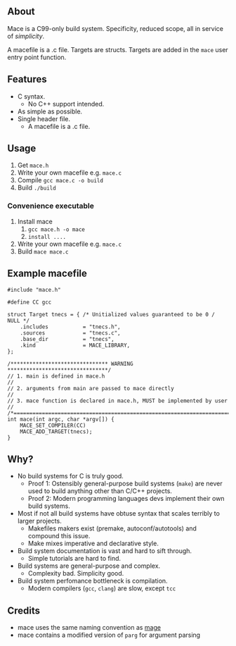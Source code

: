 

## About

Mace is a C99-only build system. 
Specificity, reduced scope, all in service of *simplicity*. 

A macefile is a .c file.
Targets are structs. 
Targets are added in the `mace` user entry point function.


## Features
- C syntax.
   - No C++ support intended.
- As simple as possible.
- Single header file.
    - A macefile is a .c file.

## Usage
1. Get `mace.h`
2. Write your own macefile e.g. `mace.c`
3. Compile `gcc mace.c -o build`
4. Build `./build`

### Convenience executable
1. Install mace
    1. `gcc mace.h -o mace`
    2. `install ....`
2. Write your own macefile e.g. `mace.c`
3. Build `mace mace.c`

## Example macefile
```
#include "mace.h"

#define CC gcc

struct Target tnecs = { /* Unitialized values guaranteed to be 0 / NULL */
    .includes           = "tnecs.h",
    .sources            = "tnecs.c",
    .base_dir           = "tnecs",
    .kind               = MACE_LIBRARY,
};

/******************************* WARNING ********************************/
// 1. main is defined in mace.h                                         //
// 2. arguments from main are passed to mace directly                   //
// 3. mace function is declared in mace.h, MUST be implemented by user  //
/*======================================================================*/
int mace(int argc, char *argv[]) {
    MACE_SET_COMPILER(CC)
    MACE_ADD_TARGET(tnecs);
}

```

## Why?
- No build systems for C is truly good.
    - Proof 1: Ostensibly general-purpose build systems (`make`) are never used to build anything other than C/C++ projects.
    - Proof 2: Modern programming languages devs implement their own build systems.
- Most if not all build systems have obtuse syntax that scales terribly to larger projects.
    - Makefiles makers exist (premake, autoconf/autotools) and compound this issue.
    - Make mixes imperative and declarative style.
- Build system documentation is vast and hard to sift through.
    - Simple tutorials are hard to find.
- Build systems are general-purpose and complex.
    - Complexity bad. Simplicity good.
- Build system perfomance bottleneck is compilation.
    - Modern compilers (`gcc`, `clang`) are slow, except `tcc`

## Credits
- mace uses the same naming convention as [mage](https://github.com/magefile/mage)
- mace contains a modified version of `parg` for argument parsing
